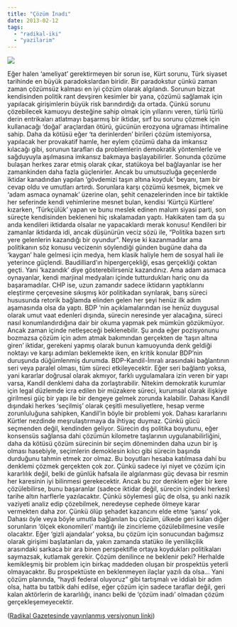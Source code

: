 ```yaml
---
title: "Çözüm İnadı"
date: 2013-02-12
tags: 
  - "radikal-iki"
  - "yazilarim"
---
```


[![](/images/20130212_235631.png)](http://www.sehrivangazetesi.com/resimler/20130212_235631.png)

Eğer halen ‘ameliyat’ gerektirmeyen bir sorun ise, Kürt sorunu, Türk siyaset tarihinde en büyük paradokslardan biridir. Bir paradokstur çünkü zaman zaman çözümsüz kalması en iyi çözüm olarak algılandı. Sorunun bizzat kendisinden politik rant devşiren kesimler bir yana, çözümü sağlamak için yapılacak girişimlerin büyük risk barındırdığı da ortada. Çünkü sorunu çözebilecek kamuoyu desteğine sahip olmak için yıllarını veren, türlü türlü derin entrikaları atlatmayı başarmış bir iktidar, sırf bu sorunu çözmek için kullanacağı ‘doğal’ araçlardan ötürü, gücünün erozyona uğraması ihtimaline sahip. Daha da kötüsü eğer ‘ta derinlerden’ birileri çözüm istemiyorsa, yapılacak her provakatif hamle, her eylem çözümü daha da imkansız kılacağı gibi, sorunun tarafları da problemlerin demokratik yöntemlerle ve sağduyuyla aşılmasına imkansız bakmaya başlayabilirler. Sonunda çözüme bulaşan herkes zarar etmiş olarak çıkar, statükoya bel bağlayanlar ise her zamankinden daha fazla güçlenirler. Ancak bu umutsuzluğa geçenlerde iktidar kanadından yapılan ‘gövdemizi taşın altına koyduk’ beyanı, tam bir cevap oldu ve umutları artırdı. Sorunlara karşı çözümü kesmek, biçmek ve ‘adam asmaca oynamak’ üzerine olan, şehit cenazelerinden ince bir taktikle her seferinde kendi vehimlerine mesnet bulan, kendisi ‘Kürtçü Kürtlere’ kızarken, ‘Türkçülük’ yapan ve bunu meslek edinen malum siyasi parti, son süreçte kendisinden bekleneni hiç ıskalamadan yaptı. Hakikaten tam da şu anda kendileri iktidarda olsalar ne yapacaklardı merak konusu! Kendileri bir zamanlar iktidarda idi, ancak düşünürün veciz sözü ile, “Politika bazen sırtı yere gelenlerin kazandığı bir oyundur”. Neyse ki kazanmadılar ama politikanın söz konusu vecizenin söylendiği günden bugüne daha da ‘kaygan’ hale gelmesi için medya, hem klasik haliyle hem de sosyal hali ile yeterince güçlendi. Baudilliard’ın hipergerçekliği, esas gerçekliği çoktan geçti. Yani ‘kazandık’ diye gösterebilirseniz kazandınız. Ama adam asmaca oynayanlar, kendi marjinal medyaları içinde tutturdukları hariç onu da başaramadılar. CHP ise, uzun zamandır sadece iktidarın yaptıklarını eleştirme çerçevesine sıkışmış kör politikadan sıyrılarak, barış süreci hususunda retorik bağlamda elinden gelen her şeyi henüz ilk adım aşamasında olsa da yaptı. BDP ’nin açıklamalarından ise henüz duygusal olarak umut vaat edenleri dışında, sürecin neresinde yer alacağına, süreci nasıl konumlandırdığına dair bir okuma yapmak pek mümkün gözükmüyor. Ancak zaman içinde netleşeceği beklenebilir. Şu anda eğer pozisyonunu bozmazsa çözüm için adım atmak bakımından gerçekten de ‘taşın altına giren’ iktidar, gerekeni yapmış olarak bunun kamuoyunda denk geldiği noktayı ve karşı adımları beklemekte iken, en kritik konular BDP’nin duruşunda düğümlenmiş durumda. BDP-Kandil-İmralı arasındaki bağlantının seri veya paralel olması, tüm süreci etkileyecektir. Eğer seri bağlantı yoksa, yani kararlar doğrusal olarak akmıyor, farklı uygulamalara izin veren bir yapı varsa, Kandil denklemi daha da zorlaştırabilir. Nitekim demokratik kurumlar için legal düzlemde icra edilen bir müzakere süreci, kurumsal olarak ilişkiye girilmesi güç bir yapı ile bir dengeye gelmek zorunda kalabilir. Dahası Kandil dışındaki herkes ‘seçilmiş’ olarak çeşitli mesuliyetlere, hesap verme zorunluluğuna sahipken, Kandil’in böyle bir problemi yok. Dahası kararlarını Kürtler nezdinde meşrulaştırmaya da ihtiyaç duymaz. Çünkü gücü seçmenden değil, kendinden geliyor. Sürecin dış politika boyutunu, eğer konsensüs sağlansa dahi çözümün kilometre taşlarının uygulanabilirliğini, daha da kötüsü çözüm sürecinin bir seçim döneminden daha uzun bir iş olması hasebiyle, seçimlerin demoklesin kılıcı gibi sürecin başında durduğunu tahmin etmek zor olmaz. Bu boyutları hesaba katılmasa dahi bu denklemi çözmek gerçekten çok zor. Çünkü sadece iyi niyet ve çözüm için kararlılık değil, belki de günlük hafsala ile algılanması güç devasa bir resmin her karesinin iyi bilinmesi gerekecektir. Ancak bu zor denklem eğer bir kere çözülebilirse, bunu başaranlar (sadece iktidar değil, sürecin içindeki herkes) tarihe altın harflerle yazılacaktır. Çünkü söylemesi güç de olsa, şu anki nazik vaziyeti analiz edip çözebilmek, neredeyse cephede ölmeye karar vermekten daha zor. Çünkü ölüp şehadet kazancını elde etme ‘şansı’ yok. Dahası öyle veya böyle umutla bağlanılan bu çözüm, ülkede geri kalan diğer sorunların ‘ölçek ekonomileri’ mantığı ile zincirleme çözülebilmesine vesile olacaktır. Eğer ‘gizli ajandalar’ yoksa, bu çözüm için sonucundan bağımsız olarak girişimi başlatanları da, yakın zamanda statüko ile yenilikçilik arasındaki sarkaca bir ara binen perspektifle ortaya koydukları politikaları saymazsak, kutlamak gerekir. Çözüm denilince ne beklenir peki? Herhalde kemikleşmiş bir problem için birkaç maddeden oluşan bir prospektüs yeterli olmayacaktır. Bu prospektüste en beklenmeyen ilaçlar yazılı da olsa… Yani çözüm planında, “haydi federal oluyoruz” gibi tartışmalı ve iddialı bir adım olsa, hatta bu tatbik dahi edilse, eğer çözüm için sadece taraflar değil, geri kalan aktörlerin de kararlılığı, inancı belki de ‘çözüm inadı’ olmadan çözüm gerçekleşemeyecektir.

([Radikal Gazetesinde yayınlanmış versiyonun linki](http://www.radikal.com.tr/Radikal.aspx?aType=RadikalDetayV3&ArticleID=1120887&CategoryID=42))
